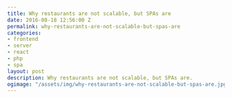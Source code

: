 ```yaml
---
title: Why restaurants are not scalable, but SPAs are
date: 2016-08-18 12:56:00 Z
permalink: why-restaurants-are-not-scalable-but-spas-are
categories:
- frontend
- server
- react
- php
- spa
layout: post
description: Why restaurants are not scalable, but SPAs are.
ogimage: "/assets/img/why-restaurants-are-not-scalable-but-spas-are.jpg"
---
```


